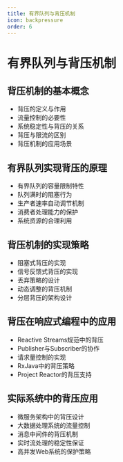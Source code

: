 ```yaml
---
title: 有界队列与背压机制
icon: backpressure
order: 6
---
```


# 有界队列与背压机制

## 背压机制的基本概念

- 背压的定义与作用
- 流量控制的必要性
- 系统稳定性与背压的关系
- 背压与限流的区别
- 背压机制的应用场景

## 有界队列实现背压的原理

- 有界队列的容量限制特性
- 队列满时的阻塞行为
- 生产者速率自动调节机制
- 消费者处理能力的保护
- 系统资源的合理利用

## 背压机制的实现策略

- 阻塞式背压的实现
- 信号反馈式背压的实现
- 丢弃策略的设计
- 动态调整的背压机制
- 分层背压的架构设计

## 背压在响应式编程中的应用

- Reactive Streams规范中的背压
- Publisher与Subscriber的协作
- 请求量控制的实现
- RxJava中的背压策略
- Project Reactor的背压支持

## 实际系统中的背压应用

- 微服务架构中的背压设计
- 大数据处理系统的流量控制
- 消息中间件的背压机制
- 实时流处理的稳定性保证
- 高并发Web系统的保护策略
